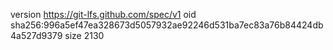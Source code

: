 version https://git-lfs.github.com/spec/v1
oid sha256:996a5ef47ea328673d5057932ae92246d531ba7ec83a76b84424db4a527d9379
size 2130
